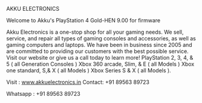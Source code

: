 AKKU ELECTRONICS

Welcome to Akku's PlayStation 4
Gold-HEN 9.00 for firmware

Akku Electronics is a one-stop shop for all your gaming needs.
We sell, service, and repair all types of gaming consoles and accessories, as well as gaming computers and laptops.
We have been in business since 2005 and are committed to providing our customers with the best possible service.
Visit our website or give us a call today to learn more! PlayStation 2, 3, 4, & 5 ( all Generation Consoles )
Xbox 360 arcade, Slim, & E ( all Models ) Xbox one standard, S,& X ( all Models ) Xbox Series S & X ( all Models ).


Visit : www.akkuelectronics.in
Contact: +91 89563 89723


Whatsapp : +91 89563 89723
